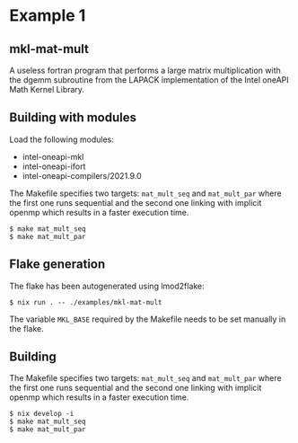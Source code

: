 # Example 1

## mkl-mat-mult

A useless fortran program that performs a large matrix multiplication with the dgemm subroutine from the LAPACK implementation of the Intel oneAPI Math Kernel Library.

## Building with modules

Load the following modules:
* intel-oneapi-mkl
* intel-oneapi-ifort
* intel-oneapi-compilers/2021.9.0

The Makefile specifies two targets: `mat_mult_seq` and `mat_mult_par` where the first one runs sequential and the second one linking with implicit openmp which results in a faster execution time.
```
$ make mat_mult_seq
$ make mat_mult_par
```

## Flake generation

The flake has been autogenerated using lmod2flake:

```
$ nix run . -- ./examples/mkl-mat-mult
```

The variable `MKL_BASE` required by the Makefile needs to be set manually in the flake.

## Building

The Makefile specifies two targets: `mat_mult_seq` and `mat_mult_par` where the first one runs sequential and the second one linking with implicit openmp which results in a faster execution time.

```
$ nix develop -i
$ make mat_mult_seq
$ make mat_mult_par
```
